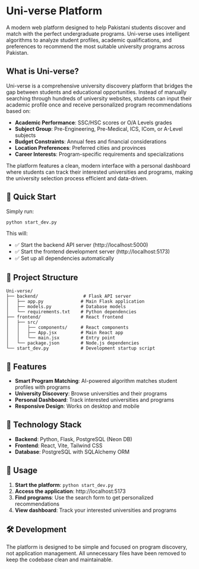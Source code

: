 # Uni-verse Platform

A modern web platform designed to help Pakistani students discover and match with the perfect undergraduate programs. Uni-verse uses intelligent algorithms to analyze student profiles, academic qualifications, and preferences to recommend the most suitable university programs across Pakistan.

## What is Uni-verse?

Uni-verse is a comprehensive university discovery platform that bridges the gap between students and educational opportunities. Instead of manually searching through hundreds of university websites, students can input their academic profile once and receive personalized program recommendations based on:

- **Academic Performance**: SSC/HSC scores or O/A Levels grades
- **Subject Group**: Pre-Engineering, Pre-Medical, ICS, ICom, or A-Level subjects
- **Budget Constraints**: Annual fees and financial considerations
- **Location Preferences**: Preferred cities and provinces
- **Career Interests**: Program-specific requirements and specializations

The platform features a clean, modern interface with a personal dashboard where students can track their interested universities and programs, making the university selection process efficient and data-driven.

## 🚀 Quick Start

Simply run:
```bash
python start_dev.py
```

This will:
- ✅ Start the backend API server (http://localhost:5000)
- ✅ Start the frontend development server (http://localhost:5173)
- ✅ Set up all dependencies automatically

## 📁 Project Structure

```
Uni-verse/
├── backend/                 # Flask API server
│   ├── app.py              # Main Flask application
│   ├── models.py           # Database models
│   └── requirements.txt    # Python dependencies
├── frontend/               # React frontend
│   ├── src/
│   │   ├── components/     # React components
│   │   ├── App.jsx         # Main React app
│   │   └── main.jsx        # Entry point
│   └── package.json        # Node.js dependencies
└── start_dev.py            # Development startup script
```

## 🎯 Features

- **Smart Program Matching**: AI-powered algorithm matches student profiles with programs
- **University Discovery**: Browse universities and their programs
- **Personal Dashboard**: Track interested universities and programs
- **Responsive Design**: Works on desktop and mobile

## 🔧 Technology Stack

- **Backend**: Python, Flask, PostgreSQL (Neon DB)
- **Frontend**: React, Vite, Tailwind CSS
- **Database**: PostgreSQL with SQLAlchemy ORM

## 📝 Usage

1. **Start the platform**: `python start_dev.py`
2. **Access the application**: http://localhost:5173
3. **Find programs**: Use the search form to get personalized recommendations
4. **View dashboard**: Track your interested universities and programs

## 🛠️ Development

The platform is designed to be simple and focused on program discovery, not application management. All unnecessary files have been removed to keep the codebase clean and maintainable. 